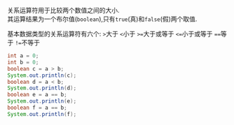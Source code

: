 关系运算符用于比较两个数值之间的大小.   
其运算结果为一个布尔值(`boolean`),只有`true`(真)和`false`(假)两个取值.   

基本数据类型的关系运算符有六个:
`>`大于
`<`小于
`>=`大于或等于
`<=`小于或等于
`==`等于
`!=`不等于

```java
int a = 0;
int b = 0;
boolean c = a > b;
System.out.println(c);
boolean d = a < b;
System.out.println(d);
boolean e = a == b;
System.out.println(e);
boolean f = a == b;
System.out.println(f);
```